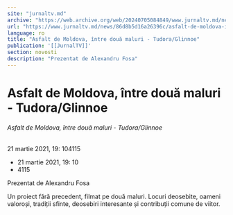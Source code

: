 ```yaml
---
site: "jurnaltv.md"
archive: "https://web.archive.org/web/20240705084849/www.jurnaltv.md/news/86d8b5d16a26396c/asfalt-de-moldova-intre-doua-maluri-21-"
url: "https://www.jurnaltv.md/news/86d8b5d16a26396c/asfalt-de-moldova-intre-doua-maluri-21-"
language: ro
title: "Asfalt de Moldova, între două maluri - Tudora/Glinnoe"
publication: '[[JurnalTV]]'
section: novosti
description: "Prezentat de Alexandru Fosa"
---
```


# Asfalt de Moldova, între două maluri - Tudora/Glinnoe

###### Asfalt de Moldova, între două maluri - Tudora/Glinnoe

21 martie 2021, 19: 104115

- 21 martie 2021, 19: 10
- 4115

Prezentat de Alexandru Fosa

Un proiect fără precedent, filmat pe două maluri. Locuri deosebite, oameni valoroși, tradiții sfinte, deosebiri interesante și contribuții comune de viitor.